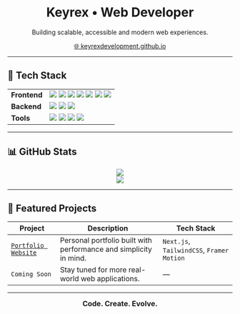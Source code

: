 <h1 align="center">Keyrex • Web Developer</h1>
<p align="center">
  Building scalable, accessible and modern web experiences.
</p>

<p align="center">
  <a href="https://keyrexdevelopment.github.io/" target="_blank">
    🌐 keyrexdevelopment.github.io
  </a>
</p>

---

## 🚀 Tech Stack

<div align="center">

<table>
  <tr>
    <td><strong>Frontend</strong></td>
    <td>
      <img src="https://img.shields.io/badge/HTML-E34F26?style=flat&logo=html5&logoColor=white"/>
      <img src="https://img.shields.io/badge/CSS-1572B6?style=flat&logo=css3&logoColor=white"/>
      <img src="https://img.shields.io/badge/JavaScript-F7DF1E?style=flat&logo=javascript&logoColor=black"/>
      <img src="https://img.shields.io/badge/TypeScript-3178C6?style=flat&logo=typescript&logoColor=white"/>
      <img src="https://img.shields.io/badge/React-20232A?style=flat&logo=react&logoColor=61DAFB"/>
      <img src="https://img.shields.io/badge/Next.js-000000?style=flat&logo=nextdotjs&logoColor=white"/>
      <img src="https://img.shields.io/badge/Tailwind_CSS-38B2AC?style=flat&logo=tailwind-css&logoColor=white"/>
    </td>
  </tr>
  <tr>
    <td><strong>Backend</strong></td>
    <td>
      <img src="https://img.shields.io/badge/Node.js-339933?style=flat&logo=node.js&logoColor=white"/>
      <img src="https://img.shields.io/badge/Express-000000?style=flat&logo=express&logoColor=white"/>
      <img src="https://img.shields.io/badge/MongoDB-47A248?style=flat&logo=mongodb&logoColor=white"/>
    </td>
  </tr>
  <tr>
    <td><strong>Tools</strong></td>
    <td>
      <img src="https://img.shields.io/badge/Git-F05032?style=flat&logo=git&logoColor=white"/>
      <img src="https://img.shields.io/badge/VSCode-007ACC?style=flat&logo=visual-studio-code&logoColor=white"/>
      <img src="https://img.shields.io/badge/Figma-black?style=flat&logo=figma&logoColor=white"/>
      <img src="https://img.shields.io/badge/Postman-FF6C37?style=flat&logo=postman&logoColor=white"/>
    </td>
  </tr>
</table>

</div>

---

## 📊 GitHub Stats

<p align="center">
  <img src="https://github-readme-stats.vercel.app/api?username=keyrexdevelopment&show_icons=true&theme=tokyonight&hide_border=true" />
  <br />
  <img src="https://github-readme-stats.vercel.app/api/top-langs/?username=keyrexdevelopment&layout=compact&theme=tokyonight&hide_border=true" />
</p>

---

## 📁 Featured Projects

| Project | Description | Tech Stack |
|--------|-------------|------------|
| [`Portfolio Website`](https://keyrexdevelopment.github.io/) | Personal portfolio built with performance and simplicity in mind. | `Next.js`, `TailwindCSS`, `Framer Motion` |
| `Coming Soon` | Stay tuned for more real-world web applications. | — |

---

<div align="center">
  <strong style="font-size: 16px">Code. Create. Evolve.</strong>
</div>

